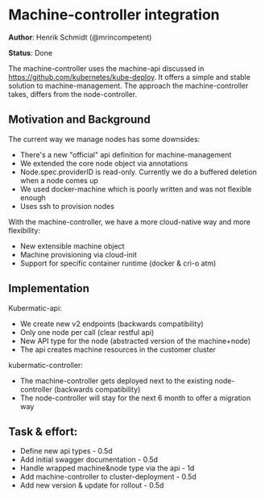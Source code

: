 # Machine-controller integration

**Author**: Henrik Schmidt (@mrincompetent)

**Status**: Done

The machine-controller uses the machine-api discussed in https://github.com/kubernetes/kube-deploy.
It offers a simple and stable solution to machine-management.
The approach the machine-controller takes, differs from the node-controller.

## Motivation and Background

The current way we manage nodes has some downsides:

*   There's a new "official" api definition for machine-management
*   We extended the core node object via annotations
*   Node.spec.providerID is read-only. Currently we do a buffered deletion when a node comes up
*   We used docker-machine which is poorly written and was not flexible enough
*   Uses ssh to provision nodes

With the machine-controller, we have a more cloud-native way and more flexibility:

*   New extensible machine object
*   Machine provisioning via cloud-init
*   Support for specific container runtime (docker & cri-o atm)

## Implementation

Kubermatic-api:
*   We create new v2 endpoints (backwards compatibility)
*   Only one node per call (clear restful api)
*   New API type for the node (abstracted version of the machine+node)
*   The api creates machine resources in the customer cluster

kubermatic-controller:
*   The machine-controller gets deployed next to the existing node-controller (backwards compatibility)
*   The node-controller will stay for the next 6 month to offer a migration way

## Task & effort:
*   Define new api types - 0.5d
*   Add initial swagger documentation - 0.5d
*   Handle wrapped machine&node type via the api - 1d
*   Add machine-controller to cluster-deployment - 0.5d
*   Add new version & update for rollout - 0.5d
